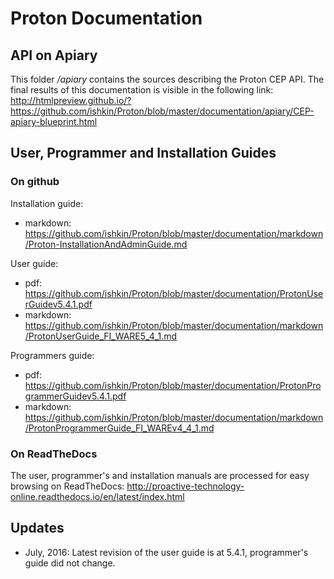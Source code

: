 # Proton Documentation

## API on Apiary

This folder */apiary* contains the sources describing the Proton CEP API. The final results of this documentation is visible in the following link:
http://htmlpreview.github.io/?https://github.com/ishkin/Proton/blob/master/documentation/apiary/CEP-apiary-blueprint.html

## User, Programmer and Installation Guides

### On github

Installation guide:

* markdown: https://github.com/ishkin/Proton/blob/master/documentation/markdown/Proton-InstallationAndAdminGuide.md

User guide:

* pdf: https://github.com/ishkin/Proton/blob/master/documentation/ProtonUserGuidev5.4.1.pdf
* markdown: https://github.com/ishkin/Proton/blob/master/documentation/markdown/ProtonUserGuide_FI_WARE5_4_1.md

Programmers guide:

* pdf: https://github.com/ishkin/Proton/blob/master/documentation/ProtonProgrammerGuidev5.4.1.pdf
* markdown: https://github.com/ishkin/Proton/blob/master/documentation/markdown/ProtonProgrammerGuide_FI_WAREv4_4_1.md

### On ReadTheDocs
The user, programmer's and installation manuals are processed for easy browsing on ReadTheDocs:
http://proactive-technology-online.readthedocs.io/en/latest/index.html

## Updates
* July, 2016: Latest revision of the user guide is at 5.4.1, programmer's guide did not change.

